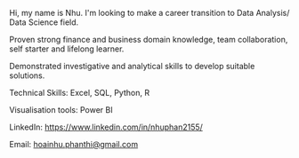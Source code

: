 Hi, my name is Nhu. I'm looking to make a career transition to Data Analysis/ Data Science field.

Proven strong finance and business domain knowledge, team collaboration, self starter and lifelong learner.

Demonstrated investigative and analytical skills to develop suitable solutions.

Technical Skills: Excel, SQL, Python, R

Visualisation tools: Power BI

LinkedIn: https://www.linkedin.com/in/nhuphan2155/

Email: hoainhu.phanthi@gmail.com
